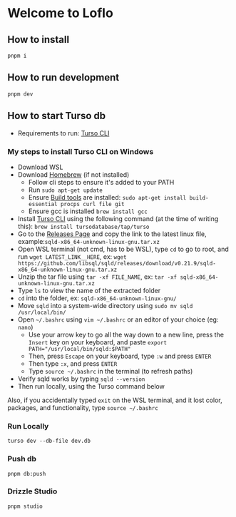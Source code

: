 # Welcome to Loflo

## How to install

``` cli
pnpm i
```

## How to run development

``` cli
pnpm dev
```

## How to start Turso db

- Requirements to run: [Turso CLI](https://docs.turso.tech/reference/turso-cli)
  
### My steps to install Turso CLI on Windows

- Download WSL
- Download [Homebrew](https://brew.sh/) (if not installed)
  - Follow cli steps to ensure it's added to your PATH
  - Run `sudo apt-get update`
  - Ensure [Build tools](https://docs.brew.sh/Homebrew-on-Linux#requirements) are installed: `sudo apt-get install build-essential procps curl file git`
  - Ensure gcc is installed `brew install gcc`
- Install [Turso CLI](https://docs.turso.tech/reference/turso-cli) using the following command (at the time of writing this): `brew install tursodatabase/tap/turso`
- Go to the [Releases Page](https://github.com/libsql/sqld/releases) and copy the link to the latest linux file, example:`sqld-x86_64-unknown-linux-gnu.tar.xz`
- Open WSL terminal (not cmd, has to be WSL), type `cd` to go to root, and run `wget LATEST_LINK__HERE`, ex: `wget https://github.com/libsql/sqld/releases/download/v0.21.9/sqld-x86_64-unknown-linux-gnu.tar.xz`
- Unzip the tar file using `tar -xf FILE_NAME`, ex: `tar -xf sqld-x86_64-unknown-linux-gnu.tar.xz`
- Type `ls` to view the name of the extracted folder
- `cd` into the folder, ex: `sqld-x86_64-unknown-linux-gnu/`
- Move `sqld` into a system-wide directory using `sudo mv sqld /usr/local/bin/`
- Open `~/.bashrc` using `vim ~/.bashrc` or an editor of your choice (eg: `nano`)
  - Use your arrow key to go all the way down to a new line, press the `Insert` key on your keyboard, and paste `export PATH="/usr/local/bin/sqld:$PATH"`
  - Then, press `Escape` on your keyboard, type `:w` and press `ENTER`
  - Then type `:x`, and press `ENTER`
  - Type `source ~/.bashrc` in the terminal (to refresh paths)
- Verify sqld works by typing `sqld --version`
- Then run locally, using the Turso command below

Also, if you accidentally typed `exit` on the WSL terminal, and it lost color, packages, and functionality, type `source ~/.bashrc`

### Run Locally

``` cli
turso dev --db-file dev.db
```

### Push db

``` cli
pnpm db:push
```

### Drizzle Studio

``` cli
pnpm studio
```
